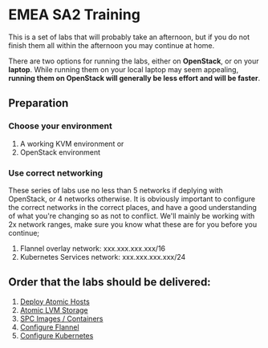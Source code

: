 # EMEA SA2 Training

This is a set of labs that will probably take an afternoon, but if you do not 
finish them all within the afternoon you may continue at home. 

There are two options for running the labs, either on **OpenStack**, or on your 
**laptop**. While running them on your local laptop may seem appealing, **running them
on OpenStack will generally be less effort and will be faster**. 

## Preparation

### Choose your environment

1. A working KVM environment or
2. OpenStack environment

### Use correct networking

These series of labs use no less than 5 networks if deplying with OpenStack, or 
4 networks otherwise. It is obviously important to configure the correct
networks in the correct places, and have a good understanding of what you're
changing so as not to conflict. We'll mainly be working with 2x network ranges,
make sure you know what these are for you before you continue;

1. Flannel overlay network: xxx.xxx.xxx.xxx/16
2. Kubernetes Services network: xxx.xxx.xxx.xxx/24

## Order that the labs should be delivered:

1. [Deploy Atomic Hosts](deployAtomicHosts.md)
1. [Atomic LVM Storage](atomicDockerLVM.md)
1. [SPC Images / Containers](spcContainers.md)
1. [Configure Flannel](configFlannel.md)
1. [Configure Kubernetes](configKubernetes.md)
